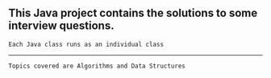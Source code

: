 This Java project contains the solutions to some interview questions.
----
`Each Java class runs as an individual class`
___
`Topics covered are Algorithms and Data Structures`